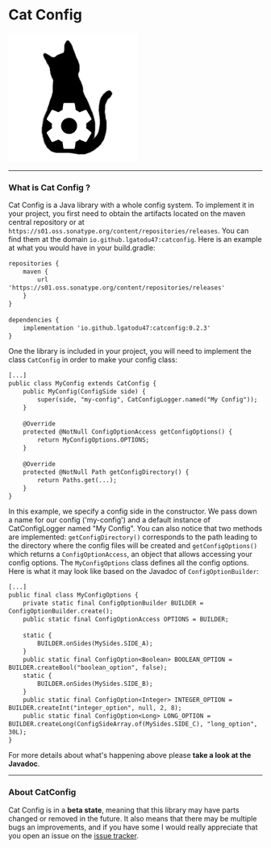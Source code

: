 Cat Config
=========

<img src="img/icon.png" width=256></img>

***

### What is Cat Config ?
Cat Config is a Java library with a whole config system. To implement it in your project, you first need
to obtain the artifacts located on the maven central repository or at
`https://s01.oss.sonatype.org/content/repositories/releases`.
You can find them at the domain `io.github.lgatodu47:catconfig`. Here is an example at what you would
have in your build.gradle:

    repositories {
        maven {
            url 'https://s01.oss.sonatype.org/content/repositories/releases'
        }
    }

    dependencies {
        implementation 'io.github.lgatodu47:catconfig:0.2.3'
    }

One the library is included in your project, you will need to implement the class `CatConfig` in order to
make your config class:
```
[...]
public class MyConfig extends CatConfig {
    public MyConfig(ConfigSide side) {
        super(side, "my-config", CatConfigLogger.named("My Config"));
    }
    
    @Override
    protected @NotNull ConfigOptionAccess getConfigOptions() {
        return MyConfigOptions.OPTIONS;
    }
    
    @Override
    protected @NotNull Path getConfigDirectory() {
        return Paths.get(...);
    }
}
```
In this example, we specify a config side in the constructor. We pass down a name for our config
('my-config') and a default instance of CatConfigLogger named "My Config". You can also
notice that two methods are implemented: `getConfigDirectory()` corresponds to the path leading to the
directory where the config files will be created and `getConfigOptions()` which returns a
`ConfigOptionAccess`, an object that allows accessing your config options.
The `MyConfigOptions` class defines all the config options. Here is what it may
look like based on the Javadoc of `ConfigOptionBuilder`:
```
[...]
public final class MyConfigOptions {
    private static final ConfigOptionBuilder BUILDER = ConfigOptionBuilder.create();
    public static final ConfigOptionAccess OPTIONS = BUILDER;
    
    static {
        BUILDER.onSides(MySides.SIDE_A);
    }
    public static final ConfigOption<Boolean> BOOLEAN_OPTION = BUILDER.createBool("boolean_option", false);
    static {
        BUILDER.onSides(MySides.SIDE_B);
    }
    public static final ConfigOption<Integer> INTEGER_OPTION = BUILDER.createInt("integer_option", null, 2, 8);
    public static final ConfigOption<Long> LONG_OPTION = BUILDER.createLong(ConfigSideArray.of(MySides.SIDE_C), "long_option", 30L);
}
```
For more details about what's happening above please **take a look at the Javadoc**.

***

### About CatConfig

Cat Config is in a **beta state**, meaning that this library may have parts changed or removed in the
future. It also means that there may be multiple bugs an improvements, and if you have some I
would really appreciate that you open an issue on the [issue tracker](https://github.com/LGatodu47/CatConfig/issues).